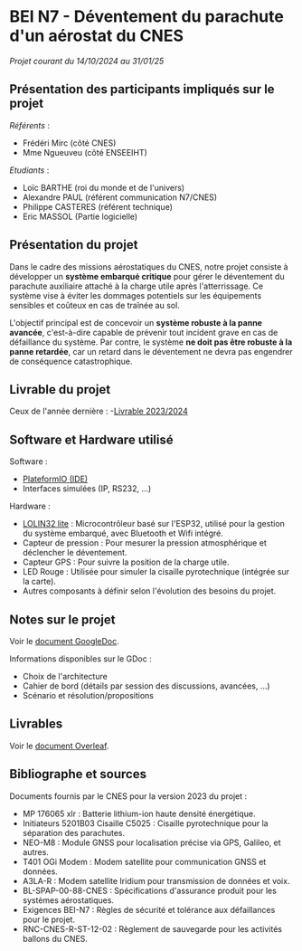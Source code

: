 # BEI N7 - Déventement du parachute d'un aérostat du CNES

_Projet courant du 14/10/2024 au 31/01/25_

## Présentation des participants impliqués sur le projet

_Référents_ : 
- Frédéri Mirc (côté CNES)
- Mme Ngueuveu (côté ENSEEIHT)

_Etudiants_ : 
- Loïc BARTHE (roi du monde et de l'univers)
- Alexandre PAUL (référent communication N7/CNES)
- Philippe CASTERES (référent technique)
- Eric MASSOL (Partie logicielle)


## Présentation du projet

Dans le cadre des missions aérostatiques du CNES, notre projet consiste à développer un **système embarqué critique** pour gérer le déventement du parachute auxiliaire attaché à la charge utile après l'atterrissage. Ce système vise à éviter les dommages potentiels sur les équipements sensibles et coûteux en cas de traînée au sol.

L'objectif principal est de concevoir un **système robuste à la panne avancée**, c'est-à-dire capable de prévenir tout incident grave en cas de défaillance du système. Par contre, le système **ne doit pas être robuste à la panne retardée**, car un retard dans le déventement ne devra pas engendrer de conséquence catastrophique.

## Livrable du projet 

Ceux de l'année dernière : 
-[Livrable 2023/2024](https://github.com/ericmassol/BEI_N7_2024_2025/tree/main/.Documents%202025/Livrables%20BEI%202023-2024) 
## Software et Hardware utilisé

Software :
- [PlateformIO (IDE)](https://docs.platformio.org/en/latest/integration/ide/vscode.html#quick-start)
- Interfaces simulées (IP, RS232, ...)

Hardware :
- [LOLIN32 lite](https://done.land/components/microcontroller/families/esp/esp32/classicesp32/lolin32lite) : Microcontrôleur basé sur l'ESP32, utilisé pour la gestion du système embarqué, avec Bluetooth et Wifi intégré.
- Capteur de pression : Pour mesurer la pression atmosphérique et déclencher le déventement.
- Capteur GPS : Pour suivre la position de la charge utile.
- LED Rouge : Utilisée pour simuler la cisaille pyrotechnique (intégrée sur la carte).
- Autres composants à définir selon l'évolution des besoins du projet.
  
## Notes sur le projet 

Voir le [document GoogleDoc](https://docs.google.com/document/d/1yEBZwkAotjjVfws7N74zM9AiAjlbJXa6hhRctntPxCY/edit?fbclid=IwZXh0bgNhZW0CMTEAAR3wG8gkI7EsubNybudH30e5RwjPdxpOzc_iaubtv1RLq3AyE7vgB09_yl0_aem_Xj5WXP8BO6CuP0Sx3GrTsQ&tab=t.0).

Informations disponibles sur le GDoc :
- Choix de l'architecture
- Cahier de bord (détails par session des discussions, avancées, ...)
- Scénario et résolution/propositions

## Livrables

Voir le [document Overleaf](https://www.overleaf.com/project/6729cfde7fe7d59a85ce2051).

## Bibliographe et sources

Documents fournis par le CNES pour la version 2023 du projet : 
- MP 176065 xlr : Batterie lithium-ion haute densité énergétique.
- Initiateurs 5201B03 Cisaille C5025 : Cisaille pyrotechnique pour la séparation des parachutes.
- NEO-M8 : Module GNSS pour localisation précise via GPS, Galileo, et autres.
- T401 OGi Modem : Modem satellite pour communication GNSS et données.
- A3LA-R : Modem satellite Iridium pour transmission de données et voix.
- BL-SPAP-00-88-CNES : Spécifications d'assurance produit pour les systèmes aérostatiques.
- Exigences BEI-N7 : Règles de sécurité et tolérance aux défaillances pour le projet.
- RNC-CNES-R-ST-12-02 : Règlement de sauvegarde pour les activités ballons du CNES.
